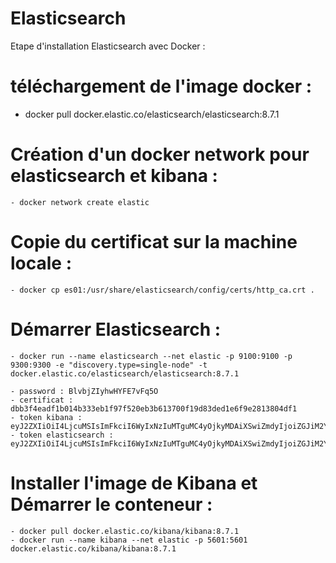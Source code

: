 # Elasticsearch

Etape d'installation Elasticsearch avec Docker : 
# téléchargement de l'image docker :

 - docker pull docker.elastic.co/elasticsearch/elasticsearch:8.7.1

# Création d'un docker network pour elasticsearch et kibana :

    - docker network create elastic 

# Copie du certificat sur la machine locale : 

    - docker cp es01:/usr/share/elasticsearch/config/certs/http_ca.crt .


# Démarrer Elasticsearch : 

    - docker run --name elasticsearch --net elastic -p 9100:9100 -p 9300:9300 -e "discovery.type=single-node" -t docker.elastic.co/elasticsearch/elasticsearch:8.7.1

    - password : BlvbjZIyhwHYFE7vFq5O
    - certificat : dbb3f4eadf1b014b333eb1f97f520eb3b613700f19d83ded1e6f9e2813804df1
    - token kibana : eyJ2ZXIiOiI4LjcuMSIsImFkciI6WyIxNzIuMTguMC4yOjkyMDAiXSwiZmdyIjoiZGJiM2Y0ZWFkZjFiMDE0YjMzM2ViMWY5N2Y1MjBlYjNiNjEzNzAwZjE5ZDgzZGVkMWU2ZjllMjgxMzgwNGRmMSIsImtleSI6IjBuYW9RNGdCdlRldWxWNmNmQXRXOkk2YjE3S1R5UXNxeEszVUF2VWxMTkEifQ==
    - token elasticsearch : eyJ2ZXIiOiI4LjcuMSIsImFkciI6WyIxNzIuMTguMC4yOjkyMDAiXSwiZmdyIjoiZGJiM2Y0ZWFkZjFiMDE0YjMzM2ViMWY5N2Y1MjBlYjNiNjEzNzAwZjE5ZDgzZGVkMWU2ZjllMjgxMzgwNGRmMSIsImtleSI6IjBYYW9RNGdCdlRldWxWNmNmQXRXOnB6Y1kwUlVOUTdLdFZySEF5S0xqMXcifQ==
  
# Installer l'image de Kibana et Démarrer le conteneur : 

    - docker pull docker.elastic.co/kibana/kibana:8.7.1
    - docker run --name kibana --net elastic -p 5601:5601 docker.elastic.co/kibana/kibana:8.7.1


